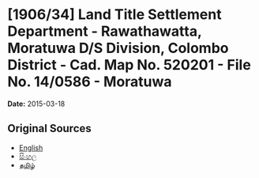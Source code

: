 # [1906/34] Land Title Settlement Department - Rawathawatta, Moratuwa D/S Division, Colombo District - Cad. Map No. 520201 - File No. 14/0586 - Moratuwa

**Date:** 2015-03-18

## Original Sources

- [English](https://documents.gov.lk/view/extra-gazettes/2015/3/1906-34_E.pdf)
- [සිංහල](https://documents.gov.lk/view/extra-gazettes/2015/3/1906-34_S.pdf)
- [தமிழ்](https://documents.gov.lk/view/extra-gazettes/2015/3/1906-34_T.pdf)
